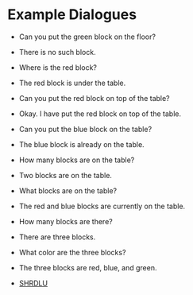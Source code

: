 # Example Dialogues
- Can you put the green block on the floor?
- There is no such block.

- Where is the red block?
- The red block is under the table.

- Can you put the red block on top of the table?
- Okay. I have put the red block on top of the table.

- Can you put the blue block on the table?
- The blue block is already on the table.

- How many blocks are on the table?
- Two blocks are on the table.

- What blocks are on the table?
- The red and blue blocks are currently on the table.

- How many blocks are there?
- There are three blocks.

- What color are the three blocks?
- The three blocks are red, blue, and green.

- [SHRDLU](https://en.wikipedia.org/wiki/SHRDLU#Excerpt)
